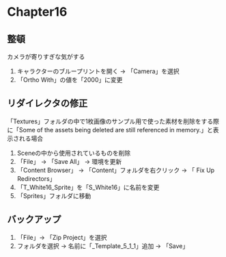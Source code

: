 # Chapter16

## 整頓
カメラが寄りすぎな気がする
1. キャラクターのブループリントを開く -> 「Camera」を選択
2. 「Ortho With」の値を「2000」に変更
## リダイレクタの修正
「Textures」フォルダの中で1枚画像のサンプル用で使った素材を削除をする際に「Some of the assets being deleted are still referenced in memory.」と表示される場合
1. Sceneの中から使用されているものを削除
2. 「File」 -> 「Save All」 -> 環境を更新
3. 「Content Browser」 -> 「Content」フォルダを右クリック -> 「 Fix Up Redirectors」
4. 「T_White16_Sprite」を「S_White16」に名前を変更
5. 「Sprites」フォルダに移動
## バックアップ
1. 「File」-> 「Zip Project」を選択
2. フォルダを選択 -> 名前に「_Template_5_1_1」追加 -> 「Save」